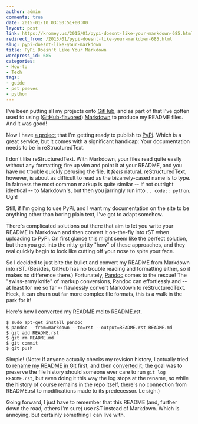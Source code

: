 ```yaml
---
author: admin
comments: true
date: 2015-01-10 03:50:51+00:00
layout: post
link: https://kromey.us/2015/01/pypi-doesnt-like-your-markdown-685.html
redirect_from: /2015/01/pypi-doesnt-like-your-markdown-685.html
slug: pypi-doesnt-like-your-markdown
title: PyPi Doesn't Like Your Markdown
wordpress_id: 685
categories:
- How-to
- Tech
tags:
- guide
- pet peeves
- python
---
```


I've been putting all my projects onto [GitHub](https://github.com/Kromey), and as part of that I've gotten used to using ([GitHub-flavored](https://help.github.com/articles/github-flavored-markdown/)) [Markdown](http://daringfireball.net/projects/markdown/) to produce my README files. And it was good!

Now I have [a project](https://github.com/Kromey/django-simplecaptcha) that I'm getting ready to publish to [PyPi](https://pypi.python.org/pypi). Which is a great service, but it comes with a significant handicap: Your documentation needs to be in reStructuredText.

I don't like reStructuredText. With Markdown, your files read quite easily without any formatting; fire up vim and point it at your README, and you have no trouble quickly perusing the file. It *feels* natural. reStructuredText, however, is about as difficult to read as the bizarrely-cased name is to type. In fairness the most common markup is quite similar -- if not outright identical -- to Markdown's, but then you jarringly run into `.. code:: python`. Ugh!

Still, if I'm going to use PyPi, and I want my documentation on the site to be anything other than boring plain text, I've got to adapt somehow.

There's complicated solutions out there that aim to let you write your README in Markdown and then convert it on-the-fly into rST when uploading to PyPi. On first glance this might seem like the perfect solution, but then you get into the nitty-gritty "how" of these approaches, and they real quickly begin to look like cutting off your nose to spite your face.

So I decided to just bite the bullet and convert my README from Markdown into rST. (Besides, GitHub has no trouble reading and formatting either, so it makes no difference there.) Fortunately, [Pandoc](http://johnmacfarlane.net/pandoc/) comes to the rescue! The "swiss-army knife" of markup conversions, Pandoc can effortlessly and -- at least for me so far -- flawlessly convert Markdown to reStructuredText. Heck, it can churn out far more complex file formats, this is a walk in the park for it!

Here's how I converted my README.md to README.rst.


    
    
    $ sudo apt-get install pandoc
    $ pandoc --from=markdown --to=rst --output=README.rst README.md
    $ git add README.rst
    $ git rm README.md
    $ git commit
    $ git push
    



Simple! (Note: If anyone actually checks my revision history, I actually tried to [rename my README in Git](https://github.com/Kromey/django-simplecaptcha/commit/baa907bebba4980cce65cb51386c6e8e8e7aa071) first, and then [converted it](https://github.com/Kromey/django-simplecaptcha/commit/9a03a01710b873ef2e35780a7843a29a7c916b6d); the goal was to preserve the file history should someone ever care to run `git log README.rst`, but even doing it this way the log stops at the rename, so while the history of course remains in the repo itself, there's no connection from README.rst to modifications made to its predecessor. Le sigh.)

Going forward, I just have to remember that this README (and, further down the road, others I'm sure) use rST instead of Markdown. Which is annoying, but certainly something I can live with.
